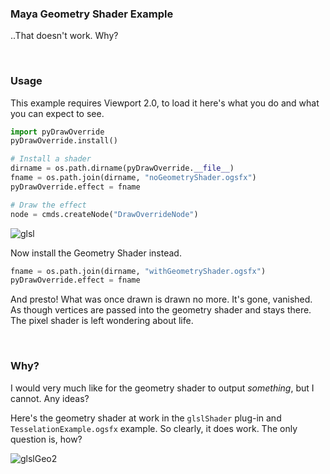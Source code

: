 ### Maya Geometry Shader Example

..That doesn't work. Why?

<br>

### Usage

This example requires Viewport 2.0, to load it here's what you do and what you can expect to see.

```python
import pyDrawOverride
pyDrawOverride.install()

# Install a shader
dirname = os.path.dirname(pyDrawOverride.__file__)
fname = os.path.join(dirname, "noGeometryShader.ogsfx")
pyDrawOverride.effect = fname

# Draw the effect
node = cmds.createNode("DrawOverrideNode")
```

![glsl](https://user-images.githubusercontent.com/2152766/55281405-f6c02f00-532b-11e9-88fc-683a11b03e31.gif)

Now install the Geometry Shader instead.

```python
fname = os.path.join(dirname, "withGeometryShader.ogsfx")
pyDrawOverride.effect = fname
```

And presto! What was once drawn is drawn no more. It's gone, vanished. As though vertices are passed into the geometry shader and stays there. The pixel shader is left wondering about life.

<br>

### Why?

I would very much like for the geometry shader to output *something*, but I cannot. Any ideas?

Here's the geometry shader at work in the `glslShader` plug-in and `TesselationExample.ogsfx` example. So clearly, it does work. The only question is, how?

![glslGeo2](https://user-images.githubusercontent.com/2152766/55281512-82868b00-532d-11e9-924f-86411addade7.gif)

